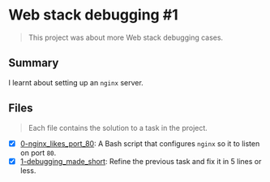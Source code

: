 # Web stack debugging #1

> This project was about more Web stack debugging cases.

## Summary

I learnt about setting up an `nginx` server.

## Files

> Each file contains the solution to a task in the project.

- [x] [0-nginx_likes_port_80](https://github.com/Ebube-Ochemba/alx-system_engineering-devops/blob/master/0x0E-web_stack_debugging_1/0-nginx_likes_port_80): A Bash script that configures `nginx` so it to listen on port `80`.
- [x] [1-debugging_made_short](https://github.com/Ebube-Ochemba/alx-system_engineering-devops/blob/master/0x0E-web_stack_debugging_1/1-debugging_made_short): Refine the previous task and fix it in 5 lines or less.
